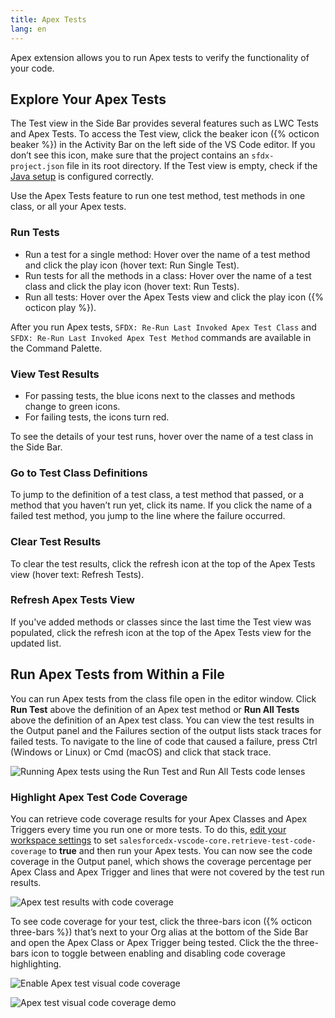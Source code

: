 ```yaml
---
title: Apex Tests
lang: en
---
```


Apex extension allows you to run Apex tests to verify the functionality of your code.

## Explore Your Apex Tests

The Test view in the Side Bar provides several features such as LWC Tests and Apex Tests. To access the Test view, click the beaker icon ({% octicon beaker %}) in the Activity Bar on the left side of the VS Code editor. If you don’t see this icon, make sure that the project contains an `sfdx-project.json` file in its root directory. If the Test view is empty, check if the [Java setup](./en/vscode-desktop/java-setup) is configured correctly.

Use the Apex Tests feature to run one test method, test methods in one class, or all your Apex tests.

### Run Tests

- Run a test for a single method: Hover over the name of a test method and click the play icon (hover text: Run Single Test).
- Run tests for all the methods in a class: Hover over the name of a test class and click the play icon (hover text: Run Tests).
- Run all tests: Hover over the Apex Tests view and click the play icon ({% octicon play %}).

After you run Apex tests, `SFDX: Re-Run Last Invoked Apex Test Class` and `SFDX: Re-Run Last Invoked Apex Test Method` commands are available in the Command Palette.

### View Test Results

- For passing tests, the blue icons next to the classes and methods change to green icons.
- For failing tests, the icons turn red.

To see the details of your test runs, hover over the name of a test class in the Side Bar.

### Go to Test Class Definitions

To jump to the definition of a test class, a test method that passed, or a method that you haven’t run yet, click its name. If you click the name of a failed test method, you jump to the line where the failure occurred.

### Clear Test Results

To clear the test results, click the refresh icon at the top of the Apex Tests view (hover text: Refresh Tests).

### Refresh Apex Tests View

If you've added methods or classes since the last time the Test view was populated, click the refresh icon at the top of the Apex Tests view for the updated list.

## Run Apex Tests from Within a File

You can run Apex tests from the class file open in the editor window. Click **Run Test** above the definition of an Apex test method or **Run All Tests** above the definition of an Apex test class. You can view the test results in the Output panel and the Failures section of the output lists stack traces for failed tests. To navigate to the line of code that caused a failure, press Ctrl (Windows or Linux) or Cmd (macOS) and click that stack trace.

![Running Apex tests using the Run Test and Run All Tests code lenses](./images/apex_test_run.gif)

### Highlight Apex Test Code Coverage

You can retrieve code coverage results for your Apex Classes and Apex Triggers every time you run one or more tests. To do this, [edit your workspace settings](https://code.visualstudio.com/docs/getstarted/settings) to set `salesforcedx-vscode-core.retrieve-test-code-coverage` to **true** and then run your Apex tests. You can now see the code coverage in the Output panel, which shows the coverage percentage per Apex Class and Apex Trigger and lines that were not covered by the test run results.

![Apex test results with code coverage](./images/code_coverage_output.png)

To see code coverage for your test, click the three-bars icon ({% octicon three-bars %}) that’s next to your Org alias at the bottom of the Side Bar and open the Apex Class or Apex Trigger being tested. Click the the three-bars icon to toggle between enabling and disabling code coverage highlighting.

![Enable Apex test visual code coverage](./images/code_coverage_footer.png)

![Apex test visual code coverage demo](./images/code_coverage_demo.gif)
